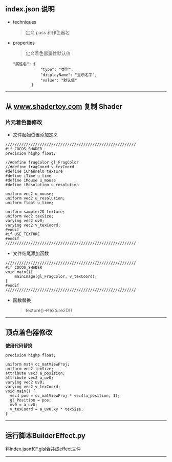 ## index.json 说明

- techniques
  > 定义 pass 和作色器名
- properties
  > 定义着色器属性默认值
  ```
  "属性名": {
              "type": "类型",
              "displayName": "显示名字",
              "value": "默认值"
          }
  ```

---

## 从 www.shadertoy.com 复制 Shader

### **片元着色器修改**

- 文件起始位置添加定义

```
/////////////////////////////////////////////////////////
#if COCOS_SHADER
precision highp float;

//#define fragColor gl_FragColor
//#define fragCoord v_texCoord
#define iChannel0 texture
#define iTime u_time
#define iMouse u_mouse
#define iResolution u_resolution

uniform vec2 u_mouse;
uniform vec2 u_resolution;
uniform float u_time;

uniform sampler2D texture;
uniform vec2 texSize;
varying vec2 uv0;
varying vec2 v_texCoord;
#endif
#if USE_TEXTURE
#endif
/////////////////////////////////////////////////////////
```

- 文件结尾添加函数

```
/////////////////////////////////////////////////////////
#if COCOS_SHADER
void main(){
    mainImage(gl_FragColor, v_texCoord);
}
#endif
/////////////////////////////////////////////////////////
```

- 函数替换
  > texture()->texture2D()

---

## 顶点着色器修改

**使用代码替换**

```
precision highp float;

uniform mat4 cc_matViewProj;
uniform vec2 texSize;
attribute vec3 a_position;
attribute vec2 a_uv0;
varying vec2 uv0;
varying vec2 v_texCoord;
void main() {
  vec4 pos = cc_matViewProj * vec4(a_position, 1);
  gl_Position = pos;
  uv0 = a_uv0;
  v_texCoord = a_uv0.xy * texSize;
}
```

---

## 运行脚本BuilderEffect.py
将index.json和*.glsl合并成effect文件

---


